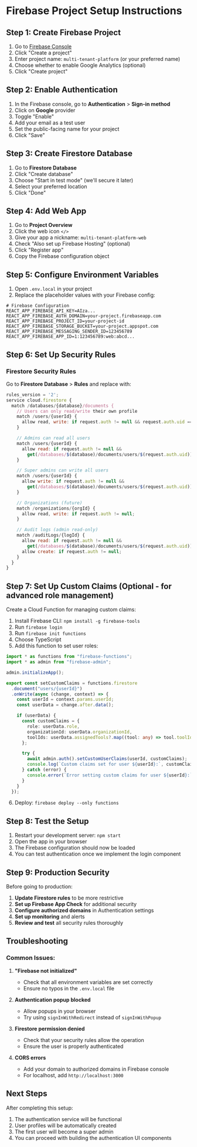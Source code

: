 # Firebase Project Setup Instructions

## Step 1: Create Firebase Project

1. Go to [Firebase Console](https://console.firebase.google.com)
2. Click "Create a project"
3. Enter project name: `multi-tenant-platform` (or your preferred name)
4. Choose whether to enable Google Analytics (optional)
5. Click "Create project"

## Step 2: Enable Authentication

1. In the Firebase console, go to **Authentication** > **Sign-in method**
2. Click on **Google** provider
3. Toggle "Enable"
4. Add your email as a test user
5. Set the public-facing name for your project
6. Click "Save"

## Step 3: Create Firestore Database

1. Go to **Firestore Database**
2. Click "Create database"
3. Choose "Start in test mode" (we'll secure it later)
4. Select your preferred location
5. Click "Done"

## Step 4: Add Web App

1. Go to **Project Overview**
2. Click the web icon `</>`
3. Give your app a nickname: `multi-tenant-platform-web`
4. Check "Also set up Firebase Hosting" (optional)
5. Click "Register app"
6. Copy the Firebase configuration object

## Step 5: Configure Environment Variables

1. Open `.env.local` in your project
2. Replace the placeholder values with your Firebase config:

```env
# Firebase Configuration
REACT_APP_FIREBASE_API_KEY=AIza...
REACT_APP_FIREBASE_AUTH_DOMAIN=your-project.firebaseapp.com
REACT_APP_FIREBASE_PROJECT_ID=your-project-id
REACT_APP_FIREBASE_STORAGE_BUCKET=your-project.appspot.com
REACT_APP_FIREBASE_MESSAGING_SENDER_ID=123456789
REACT_APP_FIREBASE_APP_ID=1:123456789:web:abcd...
```

## Step 6: Set Up Security Rules

### Firestore Security Rules

Go to **Firestore Database** > **Rules** and replace with:

```javascript
rules_version = '2';
service cloud.firestore {
  match /databases/{database}/documents {
    // Users can only read/write their own profile
    match /users/{userId} {
      allow read, write: if request.auth != null && request.auth.uid == userId;
    }

    // Admins can read all users
    match /users/{userId} {
      allow read: if request.auth != null &&
        get(/databases/$(database)/documents/users/$(request.auth.uid)).data.role in ['admin', 'super_admin'];
    }

    // Super admins can write all users
    match /users/{userId} {
      allow write: if request.auth != null &&
        get(/databases/$(database)/documents/users/$(request.auth.uid)).data.role == 'super_admin';
    }

    // Organizations (future)
    match /organizations/{orgId} {
      allow read, write: if request.auth != null;
    }

    // Audit logs (admin read-only)
    match /auditLogs/{logId} {
      allow read: if request.auth != null &&
        get(/databases/$(database)/documents/users/$(request.auth.uid)).data.role in ['admin', 'super_admin'];
      allow create: if request.auth != null;
    }
  }
}
```

## Step 7: Set Up Custom Claims (Optional - for advanced role management)

Create a Cloud Function for managing custom claims:

1. Install Firebase CLI: `npm install -g firebase-tools`
2. Run `firebase login`
3. Run `firebase init functions`
4. Choose TypeScript
5. Add this function to set user roles:

```typescript
import * as functions from "firebase-functions";
import * as admin from "firebase-admin";

admin.initializeApp();

export const setCustomClaims = functions.firestore
  .document("users/{userId}")
  .onWrite(async (change, context) => {
    const userId = context.params.userId;
    const userData = change.after.data();

    if (userData) {
      const customClaims = {
        role: userData.role,
        organizationId: userData.organizationId,
        toolIds: userData.assignedTools?.map((tool: any) => tool.toolId) || [],
      };

      try {
        await admin.auth().setCustomUserClaims(userId, customClaims);
        console.log(`Custom claims set for user ${userId}:`, customClaims);
      } catch (error) {
        console.error(`Error setting custom claims for user ${userId}:`, error);
      }
    }
  });
```

6. Deploy: `firebase deploy --only functions`

## Step 8: Test the Setup

1. Restart your development server: `npm start`
2. Open the app in your browser
3. The Firebase configuration should now be loaded
4. You can test authentication once we implement the login component

## Step 9: Production Security

Before going to production:

1. **Update Firestore rules** to be more restrictive
2. **Set up Firebase App Check** for additional security
3. **Configure authorized domains** in Authentication settings
4. **Set up monitoring** and alerts
5. **Review and test** all security rules thoroughly

## Troubleshooting

### Common Issues:

1. **"Firebase not initialized"**
   - Check that all environment variables are set correctly
   - Ensure no typos in the `.env.local` file

2. **Authentication popup blocked**
   - Allow popups in your browser
   - Try using `signInWithRedirect` instead of `signInWithPopup`

3. **Firestore permission denied**
   - Check that your security rules allow the operation
   - Ensure the user is properly authenticated

4. **CORS errors**
   - Add your domain to authorized domains in Firebase console
   - For localhost, add `http://localhost:3000`

## Next Steps

After completing this setup:
1. The authentication service will be functional
2. User profiles will be automatically created
3. The first user will become a super admin
4. You can proceed with building the authentication UI components